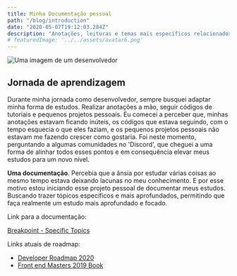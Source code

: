 ```yaml
---
title: Minha Documentação pessoal
path: "/blog/introduction"
date: "2020-05-07T19:12:03.284Z"
description: "Anotações, leituras e temas mais específicos relacionados a computação, programação, performance e processos relacionados aos meus estudos pessoais."
# featuredImage: '../../assets/avatar6.png'
---
```


![Uma imagem de um desenvolvedor](https://www.heidelberg.edu/sites/default/files/styles/865width/public/images/program-images/computer-science-2.jpg?itok=9N2z12gj)

## Jornada de aprendizagem

Durante minha jornada como desenvolvedor, sempre busquei adaptar minha forma de estudos. Realizar anotações a mão, seguir códigos de tutoriais e pequenos projetos pessoais. Eu comecei a perceber que, minhas anotações estavam ficando inúteis, os códigos que estava seguindo, com o tempo esquecia o que eles faziam, e os pequenos projetos pessoais não estavam me fazendo crescer como gostaria. Foi neste momento, perguntando a algumas comunidades no 'Discord', que cheguei a uma forma de alinhar todos esses pontos e em consequência elevar meus estudos para um novo nível.

**Uma documentação**. Percebia que a ânsia por estudar várias coisas ao mesmo tempo estava deixando lacunas no meu conhecimento. E por esse motivo estou iniciando esse projeto pessoal de documentar meus estudos. Buscando trazer tópicos específicos e mais aprofundados, permitindo que faça realmente um estudo mais aprofundado e focado.

Link para a documentação:

[Breakpoint - Specific Topics](https://dheyson10.gitbook.io/breakpoint/)

Links atuais de roadmap:

- [Developer Roadmap 2020](https://github.com/kamranahmedse/developer-roadmap)
- [Front end Masters 2019 Book](https://frontendmasters.com/books/front-end-handbook/2019/)
